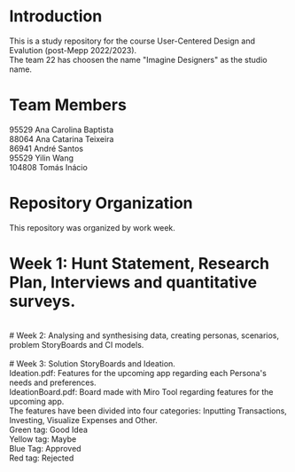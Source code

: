 # Introduction
This is a study repository for the course User-Centered Design and Evalution (post-Mepp 2022/2023). <br />
The team 22 has choosen the name "Imagine Designers" as the studio name.
# Team Members
95529  Ana Carolina Baptista <br />
88064  Ana Catarina Teixeira <br />
86941  André Santos <br />
95529  Yilin Wang <br />
104808 Tomás Inácio <br />
# Repository Organization
This repository was organized by work week. <br />
# Week 1: Hunt Statement, Research Plan, Interviews and quantitative surveys. <br />
<br />
# Week 2: Analysing and synthesising data, creating personas, scenarios, problem StoryBoards and CI models. <br />
<br />
# Week 3: Solution StoryBoards and Ideation. <br />
Ideation.pdf: Features for the upcoming app regarding each Persona's needs and preferences. <br />
IdeationBoard.pdf: Board made with Miro Tool regarding features for the upcoming app. <br />
The features have been divided into four categories: Inputting Transactions, Investing, Visualize Expenses and Other. <br />
Green tag: Good Idea <br />
Yellow tag: Maybe <br />
Blue Tag: Approved <br />
Red tag: Rejected <br />
